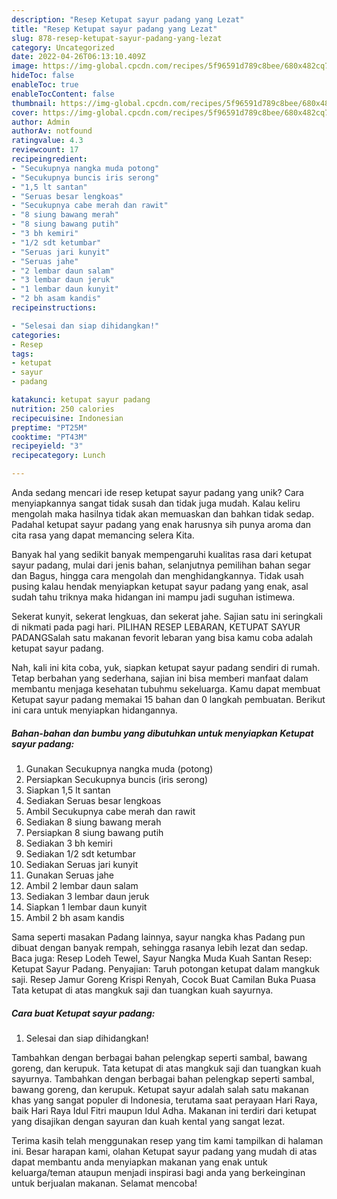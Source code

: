 ```yaml
---
description: "Resep Ketupat sayur padang yang Lezat"
title: "Resep Ketupat sayur padang yang Lezat"
slug: 878-resep-ketupat-sayur-padang-yang-lezat
category: Uncategorized
date: 2022-04-26T06:13:10.409Z
image: https://img-global.cpcdn.com/recipes/5f96591d789c8bee/680x482cq70/ketupat-sayur-padang-foto-resep-utama.jpg
hideToc: false
enableToc: true
enableTocContent: false
thumbnail: https://img-global.cpcdn.com/recipes/5f96591d789c8bee/680x482cq70/ketupat-sayur-padang-foto-resep-utama.jpg
cover: https://img-global.cpcdn.com/recipes/5f96591d789c8bee/680x482cq70/ketupat-sayur-padang-foto-resep-utama.jpg
author: Admin
authorAv: notfound
ratingvalue: 4.3
reviewcount: 17
recipeingredient:
- "Secukupnya nangka muda potong"
- "Secukupnya buncis iris serong"
- "1,5 lt santan"
- "Seruas besar lengkoas"
- "Secukupnya cabe merah dan rawit"
- "8 siung bawang merah"
- "8 siung bawang putih"
- "3 bh kemiri"
- "1/2 sdt ketumbar"
- "Seruas jari kunyit"
- "Seruas jahe"
- "2 lembar daun salam"
- "3 lembar daun jeruk"
- "1 lembar daun kunyit"
- "2 bh asam kandis"
recipeinstructions:

- "Selesai dan siap dihidangkan!"
categories:
- Resep
tags:
- ketupat
- sayur
- padang

katakunci: ketupat sayur padang 
nutrition: 250 calories
recipecuisine: Indonesian
preptime: "PT25M"
cooktime: "PT43M"
recipeyield: "3"
recipecategory: Lunch

---
```





Anda sedang mencari ide resep ketupat sayur padang yang unik? Cara menyiapkannya sangat tidak susah dan tidak juga mudah. Kalau keliru mengolah maka hasilnya tidak akan memuaskan dan bahkan tidak sedap. Padahal ketupat sayur padang yang enak harusnya sih punya aroma dan cita rasa yang dapat memancing selera Kita.





Banyak hal yang sedikit banyak mempengaruhi kualitas rasa dari ketupat sayur padang, mulai dari jenis bahan, selanjutnya pemilihan bahan segar dan Bagus, hingga cara mengolah dan menghidangkannya. Tidak usah pusing kalau hendak menyiapkan ketupat sayur padang yang enak,      asal sudah tahu triknya maka hidangan ini mampu jadi suguhan istimewa.














Sekerat kunyit, sekerat lengkuas, dan sekerat jahe. Sajian satu ini seringkali di nikmati pada pagi hari. PILIHAN RESEP LEBARAN, KETUPAT SAYUR PADANGSalah satu makanan fevorit lebaran yang bisa kamu coba adalah ketupat sayur padang.






Nah, kali ini kita coba, yuk, siapkan ketupat sayur padang sendiri di rumah. Tetap berbahan yang sederhana, sajian ini bisa memberi manfaat dalam membantu menjaga kesehatan tubuhmu sekeluarga. Kamu dapat membuat Ketupat sayur padang memakai 15 bahan dan 0 langkah pembuatan. Berikut ini cara untuk menyiapkan hidangannya.

<!--inarticleads1-->

##### Bahan-bahan dan bumbu yang dibutuhkan untuk menyiapkan Ketupat sayur padang:

1. Gunakan Secukupnya nangka muda (potong)
1. Persiapkan Secukupnya buncis (iris serong)
1. Siapkan 1,5 lt santan
1. Sediakan Seruas besar lengkoas
1. Ambil Secukupnya cabe merah dan rawit
1. Sediakan 8 siung bawang merah
1. Persiapkan 8 siung bawang putih
1. Sediakan 3 bh kemiri
1. Sediakan 1/2 sdt ketumbar
1. Sediakan Seruas jari kunyit
1. Gunakan Seruas jahe
1. Ambil 2 lembar daun salam
1. Sediakan 3 lembar daun jeruk
1. Siapkan 1 lembar daun kunyit
1. Ambil 2 bh asam kandis


Sama seperti masakan Padang lainnya, sayur nangka khas Padang pun dibuat dengan banyak rempah, sehingga rasanya lebih lezat dan sedap. Baca juga: Resep Lodeh Tewel, Sayur Nangka Muda Kuah Santan Resep: Ketupat Sayur Padang. Penyajian: Taruh potongan ketupat dalam mangkuk saji. Resep Jamur Goreng Krispi Renyah, Cocok Buat Camilan Buka Puasa Tata ketupat di atas mangkuk saji dan tuangkan kuah sayurnya. 

<!--inarticleads2-->

##### Cara buat Ketupat sayur padang:


1. Selesai dan siap dihidangkan!

Tambahkan dengan berbagai bahan pelengkap seperti sambal, bawang goreng, dan kerupuk. Tata ketupat di atas mangkuk saji dan tuangkan kuah sayurnya. Tambahkan dengan berbagai bahan pelengkap seperti sambal, bawang goreng, dan kerupuk. Ketupat sayur adalah salah satu makanan khas yang sangat populer di Indonesia, terutama saat perayaan Hari Raya, baik Hari Raya Idul Fitri maupun Idul Adha. Makanan ini terdiri dari ketupat yang disajikan dengan sayuran dan kuah kental yang sangat lezat. 

Terima kasih telah menggunakan resep yang tim kami tampilkan di halaman ini. Besar harapan kami, olahan Ketupat sayur padang yang mudah di atas dapat membantu anda menyiapkan makanan yang enak untuk keluarga/teman ataupun menjadi inspirasi bagi anda yang berkeinginan untuk berjualan makanan. Selamat mencoba!
